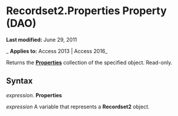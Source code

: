 
# Recordset2.Properties Property (DAO)

 **Last modified:** June 29, 2011

 _ **Applies to:** Access 2013 | Access 2016_

Returns the  **[Properties](cd07184a-a261-29c9-542f-bc2eff6f4af6.md)** collection of the specified object. Read-only.


## Syntax

 _expression_. **Properties**

 _expression_ A variable that represents a **Recordset2** object.

